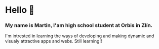 # Hello 👋

 ### My name is Martin, I'am high school student at Orbis in Zlín.
 
 I'm intrested in learning the ways of developing and making dynamic and visualy attractive apps and webs.
 Still learning!!
